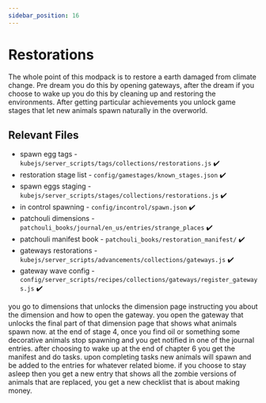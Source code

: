 ```yaml
---
sidebar_position: 16
---
```


# Restorations

The whole point of this modpack is to restore a earth damaged from climate change. Pre dream you do this by opening gateways, after the dream if you choose to wake up you do this by cleaning up and restoring the environments. After getting particular achievements you unlock game stages that let new animals spawn naturally in the overworld.

## Relevant Files

- spawn egg tags - `kubejs/server_scripts/tags/collections/restorations.js` ✔️
- restoration stage list - `config/gamestages/known_stages.json` ✔️
- spawn eggs staging - `kubejs/server_scripts/stages/collections/restorations.js` ✔️
- in control spawning - `config/incontrol/spawn.json` ✔️
- patchouli dimensions - `patchouli_books/journal/en_us/entries/strange_places` ✔️
- patchouli manifest book - `patchouli_books/restoration_manifest/` ✔️
- gateways restorations - `kubejs/server_scripts/advancements/collections/gateways.js` ✔️
- gateway wave config - `config/server_scripts/recipes/collections/gateways/register_gateways.js` ✔️

you go to dimensions that unlocks the dimension page instructing you about the dimension and how to open the gateway. you open the gateway that unlocks the final part of that dimension page that shows what animals spawn now. at the end of stage 4, once you find oil or something some decorative animals stop spawning and you get notified in one of the journal entries. after choosing to wake up at the end of chapter 6 you get the manifest and do tasks. upon completing tasks new animals will spawn and be added to the entries for whatever related biome. if you choose to stay asleep then you get a new entry that shows all the zombie versions of animals that are replaced, you get a new checklist that is about making money.
